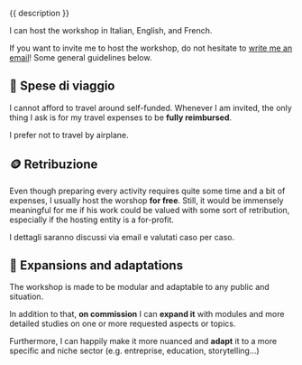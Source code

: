 {{ description }}

I can host the workshop in Italian, English, and French.

If you want to invite me to host the workshop, do not hesitate to [write me an
email](mailto:surfingtommi.space)! Some general guidelines below.

## 🚅 Spese di viaggio

I cannot afford to travel around self-funded. Whenever I am invited, the only
thing I ask is for my travel expenses to be **fully reimbursed**.

I prefer not to travel by airplane.

## 🪙 Retribuzione

Even though preparing every activity requires quite some time and a bit of
expenses, I usually host the worshop **for free**. Still, it would be immensely
meaningful for me if his work could be valued with some sort of retribution,
especially if the hosting entity is a for-profit.

I dettagli saranno discussi via email e valutati caso per caso.

## 🧠 Expansions and adaptations

The workshop is made to be modular and adaptable to any public and situation.

In addition to that, **on commission** I can **expand it** with modules and more
detailed studies on one or more requested aspects or topics.

Furthermore, I can happily make it more nuanced and **adapt** it to a more
specific and niche sector (e.g. entreprise, education, storytelling…)
